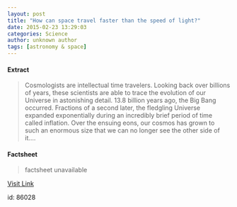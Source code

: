 ```yaml
---
layout: post
title: "How can space travel faster than the speed of light?"
date: 2015-02-23 13:29:03
categories: Science
author: unknown author
tags: [astronomy & space]
---
```



#### Extract
>Cosmologists are intellectual time travelers. Looking back over billions of years, these scientists are able to trace the evolution of our Universe in astonishing detail. 13.8 billion years ago, the Big Bang occurred. Fractions of a second later, the fledgling Universe expanded exponentially during an incredibly brief period of time called inflation. Over the ensuing eons, our cosmos has grown to such an enormous size that we can no longer see the other side of it....

#### Factsheet
>factsheet unavailable

[Visit Link](http://phys.org/news343902532.html)

id:   86028
